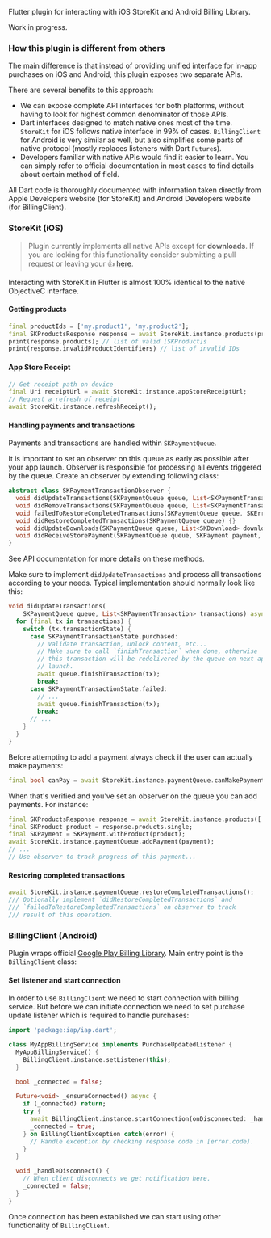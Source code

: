 Flutter plugin for interacting with iOS StoreKit and Android Billing Library.

Work in progress.

### How this plugin is different from others

The main difference is that instead of providing unified interface for in-app purchases
on iOS and Android, this plugin exposes two separate APIs.

There are several benefits to this approach:

* We can expose complete API interfaces for both platforms, without having to look for highest
  common denominator of those APIs.
* Dart interfaces designed to match native ones most of the time. `StoreKit` for iOS follows
  native interface in 99% of cases. `BillingClient` for Android is very similar as well, but also
  simplifies some parts of native protocol (mostly replaces listeners with Dart `Future`s).
* Developers familiar with native APIs would find it easier to learn. You can simply refer to
  official documentation in most cases to find details about certain method of field.

All Dart code is thoroughly documented with information taken directly from 
Apple Developers website (for StoreKit) and Android Developers website (for BillingClient).

### StoreKit (iOS)

> Plugin currently implements all native APIs except for **downloads**.
> If you are looking for this functionality consider submitting a pull request
> or leaving your :+1: [here](https://github.com/memspace/iap/issues/1).

Interacting with StoreKit in Flutter is almost 100% identical to the native ObjectiveC
interface.

#### Getting products

```dart
final productIds = ['my.product1', 'my.product2'];
final SKProductsResponse response = await StoreKit.instance.products(productIds);
print(response.products); // list of valid [SKProduct]s
print(response.invalidProductIdentifiers) // list of invalid IDs
```

#### App Store Receipt

```dart
// Get receipt path on device
final Uri receiptUrl = await StoreKit.instance.appStoreReceiptUrl;
// Request a refresh of receipt
await StoreKit.instance.refreshReceipt();
```

#### Handling payments and transactions

Payments and transactions are handled within `SKPaymentQueue`.

It is important to set an observer on this queue as early as possible after
your app launch. Observer is responsible for processing all events
triggered by the queue. Create an observer by extending following class:

```dart
abstract class SKPaymentTransactionObserver {
  void didUpdateTransactions(SKPaymentQueue queue, List<SKPaymentTransaction> transactions);
  void didRemoveTransactions(SKPaymentQueue queue, List<SKPaymentTransaction> transactions) {}
  void failedToRestoreCompletedTransactions(SKPaymentQueue queue, SKError error) {}
  void didRestoreCompletedTransactions(SKPaymentQueue queue) {}
  void didUpdateDownloads(SKPaymentQueue queue, List<SKDownload> downloads) {}
  void didReceiveStorePayment(SKPaymentQueue queue, SKPayment payment, SKProduct product) {}
}
```

See API documentation for more details on these methods.

Make sure to implement `didUpdateTransactions` and process all transactions
according to your needs. Typical implementation should normally look like this:

```dart
void didUpdateTransactions(
    SKPaymentQueue queue, List<SKPaymentTransaction> transactions) async {
  for (final tx in transactions) {
    switch (tx.transactionState) {
      case SKPaymentTransactionState.purchased:
        // Validate transaction, unlock content, etc...
        // Make sure to call `finishTransaction` when done, otherwise
        // this transaction will be redelivered by the queue on next application
        // launch.
        await queue.finishTransaction(tx);
        break;
      case SKPaymentTransactionState.failed:
        // ...
        await queue.finishTransaction(tx);
        break;
      // ...
    }
  }
}
```

Before attempting to add a payment always check if the user can actually
make payments:

```dart
final bool canPay = await StoreKit.instance.paymentQueue.canMakePayments();
```

When that's verified and you've set an observer on the queue you can add
payments. For instance:

```dart
final SKProductsResponse response = await StoreKit.instance.products(['my.inapp.subscription']);
final SKProduct product = response.products.single;
final SKPayment = SKPayment.withProduct(product);
await StoreKit.instance.paymentQueue.addPayment(payment);
// ...
// Use observer to track progress of this payment...
```

#### Restoring completed transactions

```dart
await StoreKit.instance.paymentQueue.restoreCompletedTransactions();
/// Optionally implement `didRestoreCompletedTransactions` and 
/// `failedToRestoreCompletedTransactions` on observer to track
/// result of this operation.
```

### BillingClient (Android)

Plugin wraps official [Google Play Billing Library](https://developer.android.com/google/play/billing/billing_library_overview).
Main entry point is the `BillingClient` class:

#### Set listener and start connection

In order to use `BillingClient` we need to start connection with billing service. But before
we can initiate connection we need to set purchase update listener which is required to
handle purchases:

```dart
import 'package:iap/iap.dart';

class MyAppBillingService implements PurchaseUpdatedListener {
  MyAppBillingService() {
    BillingClient.instance.setListener(this);
  }

  bool _connected = false;

  Future<void> _ensureConnected() async {
    if (_connected) return;
    try {
      await BillingClient.instance.startConnection(onDisconnected: _handleDisconnect);
      _connected = true;
    } on BillingClientException catch(error) {
      // Handle exception by checking response code in [error.code].
    }
  }

  void _handleDisconnect() {
    // When client disconnects we get notification here.
    _connected = false;
  }
}
```

Once connection has been established we can start using other functionality of `BillingClient`.
